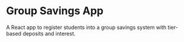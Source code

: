 # Group Savings App

A React app to register students into a group savings system with tier-based deposits and interest.